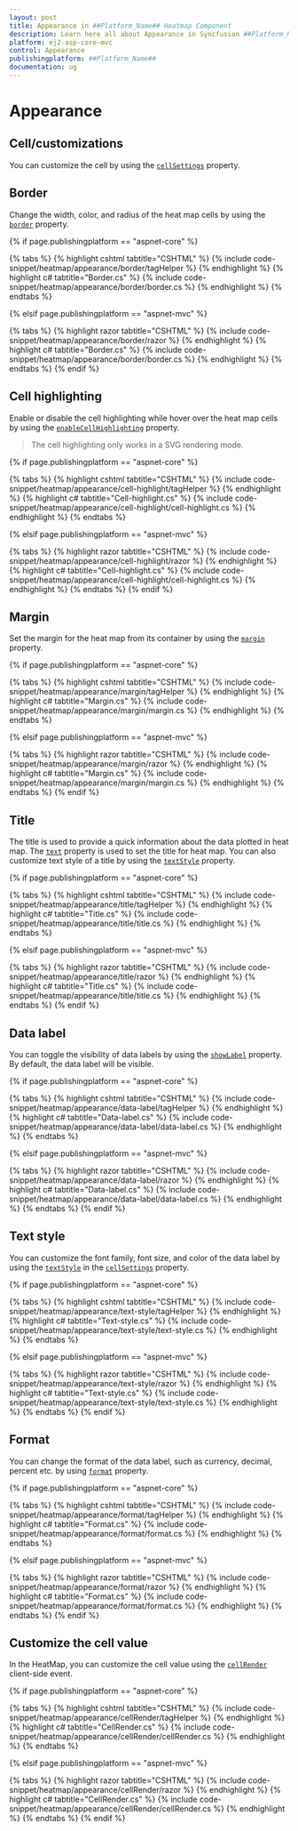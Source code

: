 ```yaml
---
layout: post
title: Appearance in ##Platform_Name## Heatmap Component
description: Learn here all about Appearance in Syncfusion ##Platform_Name## Heatmap component of Syncfusion Essential JS 2 and more.
platform: ej2-asp-core-mvc
control: Appearance
publishingplatform: ##Platform_Name##
documentation: ug
---
```



# Appearance

## Cell/customizations

You can customize the cell by using the [`cellSettings`](https://help.syncfusion.com/cr/aspnetcore-js2/Syncfusion.EJ2~Syncfusion.EJ2.HeatMap.HeatMap~CellSettings.html) property.

## Border

Change the width, color, and radius of the heat map cells by using the [`border`](https://help.syncfusion.com/cr/aspnetcore-js2/Syncfusion.EJ2~Syncfusion.EJ2.HeatMap.HeatMapCellSettings~Border.html) property.

{% if page.publishingplatform == "aspnet-core" %}

{% tabs %}
{% highlight cshtml tabtitle="CSHTML" %}
{% include code-snippet/heatmap/appearance/border/tagHelper %}
{% endhighlight %}
{% highlight c# tabtitle="Border.cs" %}
{% include code-snippet/heatmap/appearance/border/border.cs %}
{% endhighlight %}
{% endtabs %}

{% elsif page.publishingplatform == "aspnet-mvc" %}

{% tabs %}
{% highlight razor tabtitle="CSHTML" %}
{% include code-snippet/heatmap/appearance/border/razor %}
{% endhighlight %}
{% highlight c# tabtitle="Border.cs" %}
{% include code-snippet/heatmap/appearance/border/border.cs %}
{% endhighlight %}
{% endtabs %}
{% endif %}



## Cell highlighting

Enable or disable the cell highlighting while hover over the heat map cells by using the  [`enableCellHighlighting`](https://help.syncfusion.com/cr/aspnetcore-js2/Syncfusion.EJ2~Syncfusion.EJ2.HeatMap.HeatMapCellSettings~EnableCellHighlighting.html) property.

> The cell highlighting only works in a SVG rendering mode.

{% if page.publishingplatform == "aspnet-core" %}

{% tabs %}
{% highlight cshtml tabtitle="CSHTML" %}
{% include code-snippet/heatmap/appearance/cell-highlight/tagHelper %}
{% endhighlight %}
{% highlight c# tabtitle="Cell-highlight.cs" %}
{% include code-snippet/heatmap/appearance/cell-highlight/cell-highlight.cs %}
{% endhighlight %}
{% endtabs %}

{% elsif page.publishingplatform == "aspnet-mvc" %}

{% tabs %}
{% highlight razor tabtitle="CSHTML" %}
{% include code-snippet/heatmap/appearance/cell-highlight/razor %}
{% endhighlight %}
{% highlight c# tabtitle="Cell-highlight.cs" %}
{% include code-snippet/heatmap/appearance/cell-highlight/cell-highlight.cs %}
{% endhighlight %}
{% endtabs %}
{% endif %}



## Margin

Set the margin for the heat map from its container by using the  [`margin`](https://help.syncfusion.com/cr/aspnetcore-js2/Syncfusion.EJ2~Syncfusion.EJ2.HeatMap.HeatMap~Margin.html) property.

{% if page.publishingplatform == "aspnet-core" %}

{% tabs %}
{% highlight cshtml tabtitle="CSHTML" %}
{% include code-snippet/heatmap/appearance/margin/tagHelper %}
{% endhighlight %}
{% highlight c# tabtitle="Margin.cs" %}
{% include code-snippet/heatmap/appearance/margin/margin.cs %}
{% endhighlight %}
{% endtabs %}

{% elsif page.publishingplatform == "aspnet-mvc" %}

{% tabs %}
{% highlight razor tabtitle="CSHTML" %}
{% include code-snippet/heatmap/appearance/margin/razor %}
{% endhighlight %}
{% highlight c# tabtitle="Margin.cs" %}
{% include code-snippet/heatmap/appearance/margin/margin.cs %}
{% endhighlight %}
{% endtabs %}
{% endif %}



## Title

The title is used to provide a quick information about the data plotted in heat map. The [`text`](https://help.syncfusion.com/cr/aspnetcore-js2/Syncfusion.EJ2~Syncfusion.EJ2.HeatMap.HeatMapTitle~Text.html) property is used to set the title for heat map. You can also customize text style of a title by using the [`textStyle`](https://help.syncfusion.com/cr/aspnetcore-js2/Syncfusion.EJ2~Syncfusion.EJ2.HeatMap.HeatMapTitle~TextStyle.html) property.

{% if page.publishingplatform == "aspnet-core" %}

{% tabs %}
{% highlight cshtml tabtitle="CSHTML" %}
{% include code-snippet/heatmap/appearance/title/tagHelper %}
{% endhighlight %}
{% highlight c# tabtitle="Title.cs" %}
{% include code-snippet/heatmap/appearance/title/title.cs %}
{% endhighlight %}
{% endtabs %}

{% elsif page.publishingplatform == "aspnet-mvc" %}

{% tabs %}
{% highlight razor tabtitle="CSHTML" %}
{% include code-snippet/heatmap/appearance/title/razor %}
{% endhighlight %}
{% highlight c# tabtitle="Title.cs" %}
{% include code-snippet/heatmap/appearance/title/title.cs %}
{% endhighlight %}
{% endtabs %}
{% endif %}



## Data label

You can toggle the visibility of data labels by using the [`showLabel`](https://help.syncfusion.com/cr/aspnetcore-js2/Syncfusion.EJ2~Syncfusion.EJ2.HeatMap.HeatMapCellSettings~ShowLabel.html) property. By default, the data label will be visible.

{% if page.publishingplatform == "aspnet-core" %}

{% tabs %}
{% highlight cshtml tabtitle="CSHTML" %}
{% include code-snippet/heatmap/appearance/data-label/tagHelper %}
{% endhighlight %}
{% highlight c# tabtitle="Data-label.cs" %}
{% include code-snippet/heatmap/appearance/data-label/data-label.cs %}
{% endhighlight %}
{% endtabs %}

{% elsif page.publishingplatform == "aspnet-mvc" %}

{% tabs %}
{% highlight razor tabtitle="CSHTML" %}
{% include code-snippet/heatmap/appearance/data-label/razor %}
{% endhighlight %}
{% highlight c# tabtitle="Data-label.cs" %}
{% include code-snippet/heatmap/appearance/data-label/data-label.cs %}
{% endhighlight %}
{% endtabs %}
{% endif %}



## Text style

You can customize the font family, font size, and color of the data label by using the [`textStyle`](https://help.syncfusion.com/cr/aspnetcore-js2/Syncfusion.EJ2~Syncfusion.EJ2.HeatMap.HeatMapCellSettings~TextStyle.html) in the [`cellSettings`](https://help.syncfusion.com/cr/aspnetcore-js2/Syncfusion.EJ2~Syncfusion.EJ2.HeatMap.HeatMap~CellSettings.html) property.

{% if page.publishingplatform == "aspnet-core" %}

{% tabs %}
{% highlight cshtml tabtitle="CSHTML" %}
{% include code-snippet/heatmap/appearance/text-style/tagHelper %}
{% endhighlight %}
{% highlight c# tabtitle="Text-style.cs" %}
{% include code-snippet/heatmap/appearance/text-style/text-style.cs %}
{% endhighlight %}
{% endtabs %}

{% elsif page.publishingplatform == "aspnet-mvc" %}

{% tabs %}
{% highlight razor tabtitle="CSHTML" %}
{% include code-snippet/heatmap/appearance/text-style/razor %}
{% endhighlight %}
{% highlight c# tabtitle="Text-style.cs" %}
{% include code-snippet/heatmap/appearance/text-style/text-style.cs %}
{% endhighlight %}
{% endtabs %}
{% endif %}



## Format

You can change the format of the data label, such as currency, decimal, percent etc. by using [`format`](https://help.syncfusion.com/cr/aspnetcore-js2/Syncfusion.EJ2~Syncfusion.EJ2.HeatMap.HeatMapCellSettings~Format.html) property.

{% if page.publishingplatform == "aspnet-core" %}

{% tabs %}
{% highlight cshtml tabtitle="CSHTML" %}
{% include code-snippet/heatmap/appearance/format/tagHelper %}
{% endhighlight %}
{% highlight c# tabtitle="Format.cs" %}
{% include code-snippet/heatmap/appearance/format/format.cs %}
{% endhighlight %}
{% endtabs %}

{% elsif page.publishingplatform == "aspnet-mvc" %}

{% tabs %}
{% highlight razor tabtitle="CSHTML" %}
{% include code-snippet/heatmap/appearance/format/razor %}
{% endhighlight %}
{% highlight c# tabtitle="Format.cs" %}
{% include code-snippet/heatmap/appearance/format/format.cs %}
{% endhighlight %}
{% endtabs %}
{% endif %}



## Customize the cell value

In the HeatMap, you can customize the cell value using the [`cellRender`](https://help.syncfusion.com/cr/aspnetcore-js2/Syncfusion.EJ2~Syncfusion.EJ2.HeatMap.HeatMap~CellRender.html) client-side event.

{% if page.publishingplatform == "aspnet-core" %}

{% tabs %}
{% highlight cshtml tabtitle="CSHTML" %}
{% include code-snippet/heatmap/appearance/cellRender/tagHelper %}
{% endhighlight %}
{% highlight c# tabtitle="CellRender.cs" %}
{% include code-snippet/heatmap/appearance/cellRender/cellRender.cs %}
{% endhighlight %}
{% endtabs %}

{% elsif page.publishingplatform == "aspnet-mvc" %}

{% tabs %}
{% highlight razor tabtitle="CSHTML" %}
{% include code-snippet/heatmap/appearance/cellRender/razor %}
{% endhighlight %}
{% highlight c# tabtitle="CellRender.cs" %}
{% include code-snippet/heatmap/appearance/cellRender/cellRender.cs %}
{% endhighlight %}
{% endtabs %}
{% endif %}

